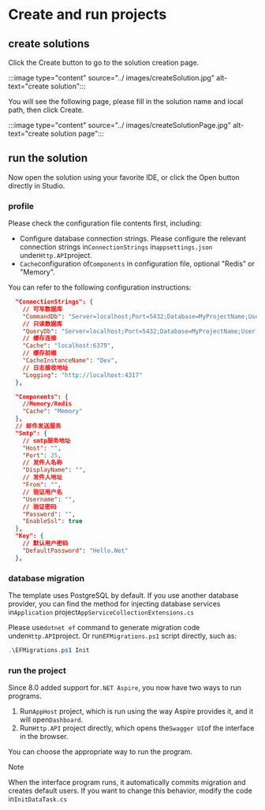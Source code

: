 # Create and run projects

## create solutions

Click the Create button to go to the solution creation page.

:::image type="content" source="../ images/createSolution.jpg" alt-text="create solution":::

You will see the following page, please fill in the solution name and local path, then click Create.

:::image type="content" source="../ images/createSolutionPage.jpg" alt-text="create solution page":::

## run the solution

Now open the solution using your favorite IDE, or click the Open button directly in Studio.

### profile

Please check the configuration file contents first, including:

- Configure database connection strings. Please configure the relevant connection strings in`ConnectionStrings` in`appsettings.json` under`Http.API`project.
- `Cache`configuration of`Components` in configuration file, optional "Redis" or "Memory".

You can refer to the following configuration instructions:

```json
  "ConnectionStrings": {
    // 可写数据库
    "CommandDb": "Server=localhost;Port=5432;Database=MyProjectName;User Id=postgres;Password=root;",
    // 只读数据库
    "QueryDb": "Server=localhost;Port=5432;Database=MyProjectName;User Id=postgres;Password=root;",
    // 缓存连接
    "Cache": "localhost:6379",
    // 缓存前缀
    "CacheInstanceName": "Dev",
    // 日志接收地址
    "Logging": "http://localhost:4317"
  },

  "Components": {
    //Memory/Redis
    "Cache": "Memory"
  },
  // 邮件发送服务
  "Smtp": {
    // smtp服务地址
    "Host": "",
    "Port": 25,
    // 发件人名称
    "DisplayName": "",
    // 发件人地址
    "From": "",
    // 验证用户名
    "Username": "",
    // 验证密码
    "Password": "",
    "EnableSsl": true
  },
  "Key": {
    // 默认用户密码
    "DefaultPassword": "Hello.Net"
  },
```

### database migration

The template uses PostgreSQL by default. If you use another database provider, you can find the method for injecting database services in`Application` project`AppServiceCollectionExtensions.cs`

Please use`dotnet ef` command to generate migration code under`Http.API`project. Or run`EFMigrations.ps1` script directly, such as:

```powershell
.\EFMigrations.ps1 Init
```

### run the project

Since 8.0 added support for`.NET Aspire`, you now have two ways to run programs.

1. Run`AppHost` project, which is run using the way Aspire provides it, and it will open`Dashboard`.
2. Run`Http.API` project directly, which opens the`Swagger UI`of the interface in the browser.

You can choose the appropriate way to run the program.

> [!NOTE]
>When the interface program runs, it automatically commits migration and creates default users. If you want to change this behavior, modify the code in`InitDataTask.cs`
